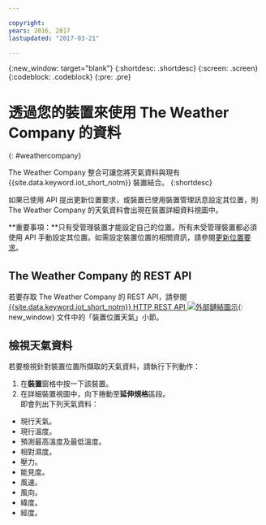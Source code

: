```yaml
---

copyright:
years: 2016, 2017
lastupdated: "2017-03-21"

---
```


{:new_window: target="blank"}
{:shortdesc: .shortdesc}
{:screen: .screen}
{:codeblock: .codeblock}
{:pre: .pre}

# 透過您的裝置來使用 The Weather Company 的資料
{: #weathercompany}

The Weather Company 整合可讓您將天氣資料與現有 {{site.data.keyword.iot_short_notm}} 裝置結合。
{:shortdesc}

如果已使用 API 提出更新位置要求，或裝置已使用裝置管理訊息設定其位置，則 The Weather Company 的天氣資料會出現在裝置詳細資料視圖中。

**重要事項：**只有受管理裝置才能設定自己的位置。所有未受管理裝置都必須使用 API 手動設定其位置。如需設定裝置位置的相關資訊，請參閱[更新位置要求](../../devices/device_mgmt/index.html#update-location)。

## The Weather Company 的 REST API
若要存取 The Weather Company 的 REST API，請參閱 [{{site.data.keyword.iot_short_notm}} HTTP REST API ![外部鏈結圖示](../../../../icons/launch-glyph.svg)](https://docs.internetofthings.ibmcloud.com/swagger/v0002.html#!/Device_Location_Weather){: new_window} 文件中的「裝置位置天氣」小節。

## 檢視天氣資料

若要檢視針對裝置位置所擷取的天氣資料，請執行下列動作：
1. 在**裝置**窗格中按一下該裝置。
2. 在詳細裝置視圖中，向下捲動至**延伸規格**區段。  
即會列出下列天氣資料：
 - 現行天氣。
 - 現行溫度。
 - 預測最高溫度及最低溫度。
 - 相對濕度。
 - 壓力。
 - 能見度。
 - 風速。
 - 風向。
 - 緯度。
 - 經度。

<!-- Weather data from The Weather Company extension can be retrieved by using the API. For information on the Weather Company API, see [The Weather Company API documentation ![External link icon](../../../../icons/launch-glyph.svg)](https://docs.internetofthings.ibmcloud.com/swagger/ext-twc.html){: new_window}. -->
